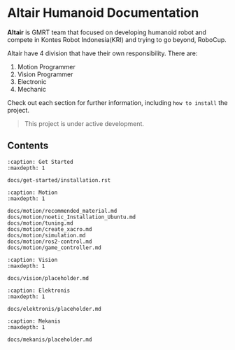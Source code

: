 # Altair Humanoid Documentation

**Altair** is GMRT team that focused on developing humanoid robot and  compete in Kontes Robot Indonesia(KRI) and trying to go beyond, RoboCup.

Altair have 4 division that have their own responsibility. There are:

1. Motion Programmer
2. Vision Programmer
3. Electronic
4. Mechanic

Check out each section for further information, including
`how to install` the project.

> This project is under active development.

## Contents

```{toctree}
:caption: Get Started
:maxdepth: 1

docs/get-started/installation.rst
```

```{toctree}
:caption: Motion
:maxdepth: 1

docs/motion/recommended_material.md
docs/motion/noetic_Installation_Ubuntu.md
docs/motion/tuning.md
docs/motion/create_xacro.md
docs/motion/simulation.md
docs/motion/ros2-control.md
docs/motion/game_controller.md
```

```{toctree}
:caption: Vision
:maxdepth: 1

docs/vision/placeholder.md
```

```{toctree}
:caption: Elektronis
:maxdepth: 1

docs/elektronis/placeholder.md
```

```{toctree}
:caption: Mekanis
:maxdepth: 1

docs/mekanis/placeholder.md
```

```{toctree}

```
